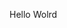 Hello Wolrd



















































































































































































































































































































































































































































































































































































































































































































































































































































































































































































































































































































































































































































































































































































































































































































































































